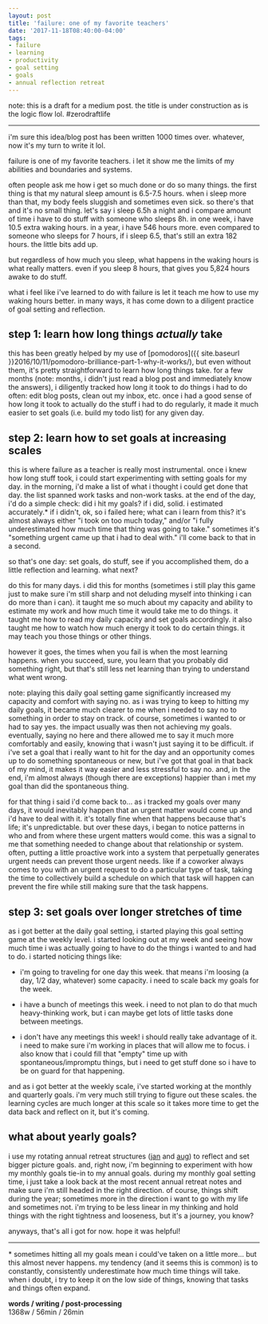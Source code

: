 ```yaml
---
layout: post
title: 'failure: one of my favorite teachers'
date: '2017-11-18T08:40:00-04:00'
tags:
- failure
- learning
- productivity
- goal setting
- goals
- annual reflection retreat
--- 
```


note: this is a draft for a medium post. the title is under construction as is the logic flow lol. #zerodraftlife

---

i'm sure this idea/blog post has been written 1000 times over. whatever, now it's my turn to write it lol. 

failure is one of my favorite teachers. i let it show me the limits of my abilities and boundaries and systems. 

often people ask me how i get so much done or do so many things. the first thing is that my natural sleep amount is 6.5-7.5 hours. when i sleep more than that, my body feels sluggish and sometimes even sick. so there's that and it's no small thing. let's say i sleep 6.5h a night and i compare amount of time i have to do stuff with someone who sleeps 8h. in one week, i have 10.5 extra waking hours. in a year, i have 546 hours more. even compared to someone who sleeps for 7 hours, if i sleep 6.5, that's still an extra 182 hours. the little bits add up. 

but regardless of how much you sleep, what happens in the waking hours is what really matters. even if you sleep 8 hours, that gives you 5,824 hours awake to do stuff. 

what i feel like i've learned to do with failure is let it teach me how to use my waking hours better. in many ways, it has come down to a diligent practice of goal setting and reflection. 

## step 1: learn how long things _actually_ take

this has been greatly helped by my use of [pomodoros]({{ site.baseurl }}2016/10/11/pomodoro-brilliance-part-1-why-it-works/), but even without them, it's pretty straightforward to learn how long things take. for a few months (note: months, i didn't just read a blog post and immediately know the answers), i diligently tracked how long it took to do things i had to do often: edit blog posts, clean out my inbox, etc. once i had a good sense of how long it took to actually do the stuff i had to do regularly, it made it much easier to set goals (i.e. build my todo list) for any given day. 

## step 2: learn how to set goals at increasing scales

this is where failure as a teacher is really most instrumental. once i knew how long stuff took, i could start experimenting with setting goals for my day. in the morning, i'd make a list of what i thought i could get done that day. the list spanned work tasks and non-work tasks. at the end of the day, i'd do a simple check: did i hit my goals? if i did, solid. i estimated accurately.&#042; if i didn't, ok, so i failed here; what can i learn from this? it's almost always either "i took on too much today," and/or "i fully underestimated how much time that thing was going to take." sometimes it's "something urgent came up that i had to deal with." i'll come back to that in a second. 

so that's one day: set goals, do stuff, see if you accomplished them, do a little reflection and learning. what next? 

do this for many days. i did this for months (sometimes i still play this game just to make sure i'm still sharp and not deluding myself into thinking i can do more than i can). it taught me so much about my capacity and ability to estimate my work and how much time it would take me to do things. it taught me how to read my daily capacity and set goals accordingly. it also taught me how to watch how much energy it took to do certain things. it may teach you those things or other things. 

however it goes, the times when you fail is when the most learning happens. when you succeed, sure, you learn that you probably did something right, but that's still less net learning than trying to understand what went wrong. 

note: playing this daily goal setting game significantly increased my capacity and comfort with saying no. as i was trying to keep to hitting my daily goals, it became much clearer to me when i needed to say no to something in order to stay on track. of course, sometimes i wanted to or had to say yes. the impact usually was then not achieving my goals. eventually, saying no here and there allowed me to say it much more comfortably and easily, knowing that i wasn't just saying it to be difficult.  if i've set a goal that i really want to hit for the day and an opportunity comes up to do something spontaneous or new, but i've got that goal in that back of my mind, it makes it way easier and less stressful to say no. and, in the end, i'm almost always (though there are exceptions) happier than i met my goal than did the spontaneous thing. 

for that thing i said i'd come back to... as i tracked my goals over many days, it would inevitably happen that an urgent matter would come up and i'd have to deal with it. it's totally fine when that happens because that's life; it's unpredictable. but over these days, i began to notice patterns in who and from where these urgent matters would come. this was a signal to me that something needed to change about that relationship or system. often, putting a little proactive work into a system that perpetually generates urgent needs can prevent those urgent needs. like if a coworker always comes to you with an urgent request to do a particular type of task, taking the time to collectively build a schedule on which that task will happen can prevent the fire while still making sure that the task happens. 

## step 3: set goals over longer stretches of time

as i got better at the daily goal setting, i started playing this goal setting game at the weekly level. i started looking out at my week and seeing how much time i was actually going to have to do the things i wanted to and had to do. i started noticing things like:

* i'm going to traveling for one day this week. that means i'm loosing (a day, 1/2 day, whatever) some capacity. i need to scale back my goals for the week. 

* i have a bunch of meetings this week. i need to not plan to do that much heavy-thinking work, but i can maybe get lots of little tasks done between meetings. 

* i don't have any meetings this week! i should really take advantage of it. i need to make sure i'm working in places that will allow me to focus. i also know that i could fill that "empty" time up with spontaneous/impromptu things, but i need to get stuff done so i have to be on guard for that happening. 

and as i got better at the weekly scale, i've started working at the monthly and quarterly goals. i'm very much still trying to figure out these scales. the learning cycles are much longer at this scale so it takes more time to get the data back and reflect on it, but it's coming. 

## what about yearly goals?

i use my rotating annual retreat structures ([jan](https://medium.com/@lqb2/im-preparing-for-2018-yes-i-know-it-s-barely-november-8f0dc44516b3) and [aug](https://chrisguillebeau.com/how-to-conduct-your-own-annual-review/)) to reflect and set bigger picture goals. and, right now, i'm beginning to experiment with how my monthly goals tie-in to my annual goals. during my monthly goal setting time, i just take a look back at the most recent annual retreat notes and make sure i'm still headed in the right direction. of course, things shift during the year; sometimes more in the direction i want to go with my life and sometimes not. i'm trying to be less linear in my thinking and hold things with the right tightness and looseness, but it's a journey, you know? 

anyways, that's all i got for now. hope it was helpful!

---

&#042; sometimes hitting all my goals mean i could've taken on a little more... but this almost never happens. my tendency (and it seems this is common) is to constantly, consistently underestimate how much time things will take. when i doubt, i try to keep it on the low side of things, knowing that tasks and things often expand. 

<!-- hyperlink bank -->

**words / writing / post-processing**  
1368w / 56min / 26min 